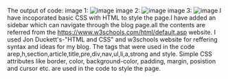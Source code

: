 The output of code:
image 1:
![image](https://github.com/Akshay-Coded/HTML-Blog/assets/131320419/b509fc9a-1178-4585-87e9-c35238f3fa99)
image 2:
![image](https://github.com/Akshay-Coded/HTML-Blog/assets/131320419/c8153b12-fbf9-4732-9ff9-c368a7a2881e)
image 3:
![image](https://github.com/Akshay-Coded/HTML-Blog/assets/131320419/e0feb5f7-9891-40da-90eb-0e68230da6ff)
I have incoporated basic CSS with HTML to style the page.I have added an sidebar which can navigate through the
blog page.all the contents are referred from the https://www.w3schools.com/html/default.asp website.
I used Jon Duckett's-"HTML and CSS" and w3schools website for reffering syntax and ideas for my blog.
The tags that were used in the code arep,h,section,article,title,pre,div,nav,ul,li,a,strong and style.
Simple CSS attributes like border, color, background-color, padding, margin, posistion and cursor etc. 
are used in the code to style the page.


